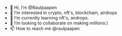 - 👋 Hi, I’m @Raulpaapen
- 👀 I’m interested in crypto, nft's, blockchain, airdrops
- 🌱 I’m currently learning nft's, airdrops.
- 💞️ I’m looking to collaborate on making millions:)
- 📫 How to reach me @raulpaapen

<!---
Raulpaapen/Raulpaapen is a ✨ special ✨ repository because its `README.md` (this file) appears on your GitHub profile.
You can click the Preview link to take a look at your changes.
--->
